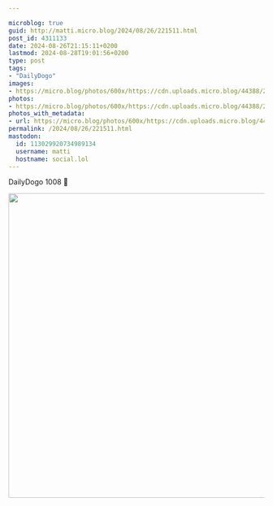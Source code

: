 ```yaml
---

microblog: true
guid: http://matti.micro.blog/2024/08/26/221511.html
post_id: 4311133
date: 2024-08-26T21:15:11+0200
lastmod: 2024-08-28T19:01:56+0200
type: post
tags:
- "DailyDogo"
images:
- https://micro.blog/photos/600x/https://cdn.uploads.micro.blog/44388/2024/4b8a139583.jpg
photos:
- https://micro.blog/photos/600x/https://cdn.uploads.micro.blog/44388/2024/4b8a139583.jpg
photos_with_metadata:
- url: https://micro.blog/photos/600x/https://cdn.uploads.micro.blog/44388/2024/4b8a139583.jpg
permalink: /2024/08/26/221511.html
mastodon:
  id: 113029920734989134
  username: matti
  hostname: social.lol
---
```

DailyDogo 1008 🐶

<img src="/media/uploads/2024/4b8a139583.jpg" width="600" alt="" />
